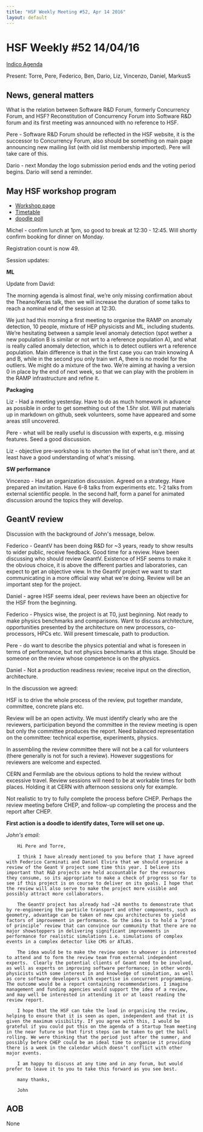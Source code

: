 ```yaml
---
title: "HSF Weekly Meeting #52, Apr 14 2016"
layout: default
---
```


# HSF Weekly #52 14/04/16

[Indico Agenda](https://indico.cern.ch/event/521323/)

Present: Torre, Pere, Federico, Ben, Dario, Liz, Vincenzo, Daniel, MarkusS

## News, general matters

What is the relation between Software R&D Forum, formerly Concurrency Forum, and HSF? Reconstitution of Concurrency Forum into Software R&D forum and its first meeting was announced with no reference to HSF.

Pere - Software R&D Forum should be reflected in the HSF website, it is the successor to Concurrency Forum, also should be something on main page announcing new mailing list (with old list membership imported). Pere will take care of this.

Dario - next Monday the logo submission period ends and the voting period begins. Dario will send a reminder. 

## May HSF workshop program

- [Workshop page](https://indico.cern.ch/event/496146/)
- [Timetable](https://indico.cern.ch/event/496146/other-view?view=standard)
- [doodle poll](http://doodle.com/poll/8hpxredhnci2i8xh)

Michel - confirm lunch at 1pm, so good to break at 12:30 - 12:45. Will shortly confirm booking for dinner on Monday.

Registration count is now 49.

Session updates:

**ML**

Update from David: 

The morning agenda is almost final, we’re only missing confirmation about the Theano/Keras talk, then we will increase the duration of some talks to reach a nominal end of the session at 12:30.

We just had this morning a first meeting to organise the RAMP on anomaly detection, 10 people, mixture of HEP physicists and ML, including students.
We’re hesitating between a sample level anomaly detection (spot wether a new population B is similar or not wrt to a reference population A),
and what is really called anomaly detection, which is to detect outliers wrt a reference population. Main difference is that in the first case you can train knowing A and B, while in the second you only train wrt A, there is no model for the outliers.
We might do a mixture of the two. We’re aiming at having a version 0 in place by the end of next week, so that we can play with the problem in the RAMP infrastructure and refine it.

**Packaging**

Liz - Had a meeting yesterday. Have to do as much homework in advance as possible in order to get something out of the 1.5hr slot. Will put materials up in markdown on github, seek volunteers, some have appeared and some areas still uncovered.

Pere - what will be really useful is discussion with experts, e.g. missing features. Seed a good discussion.

Liz - objective pre-workshop is to shorten the list of what isn't there, and at least have a good understanding of what's missing.

**SW performance**

Vincenzo - Had an organization discussion. Agreed on a strategy. Have prepared an invitation. Have 6-8 talks from experiments etc. 1-2 talks from external scientific people. In the second half, form a panel for animated discussion around the topics they will develop.

## GeantV review

Discussion with the background of John's message, below.

Federico - GeantV has been doing R&D for ~3 years, ready to show results to wider public, receive feedback. Good time for a review. Have been discussing who should review GeantV. Existence of HSF seems to make it the obvious choice, it is above the different parties and laboratories, can expect to get an objective view. In the GeantV project we want to start communicating in a more official way what we're doing. Review will be an important step for the project. 

Daniel - agree HSF seems ideal, peer reviews have been an objective for the HSF from the beginning.

Federico - Physics wise, the project is at T0, just beginning. Not ready to make physics benchmarks and comparisons. Want to discuss architecture, opportunities presented by the architecture on new processors, co-processors, HPCs etc.
Will present timescale, path to production.

Pere - do want to describe the physics potential and what is foreseen in terms of performance, but not physics benchmarks at this stage. Should be someone on the review whose competence is on the physics.

Daniel - Not a production readiness review; receive input on the direction, architecture.

In the discussion we agreed: 

HSF is to drive the whole process of the review, put together mandate, committee, concrete plans etc.

Review will be an open activity. We must identify clearly who are the reviewers, participation beyond the committee in the review meeting is open but only the committee produces the report. Need balanced representation on the committee: technical expertise, experiments, physics.

In assembling the review committee there will not be a call for volunteers (there generally is not for such a review). However suggestions for reviewers are welcome and expected.

CERN and Fermilab are the obvious options to hold the review without excessive travel. Review sessions will need to be at workable times for both places. Holding it at CERN with afternoon sessions only for example.

Not realistic to try to fully complete the process before CHEP. Perhaps the review meeting before CHEP, and follow-up completing the process and the report after CHEP.

**First action is a doodle to identify dates, Torre will set one up.**

*John's email:*

        Hi Pere and Torre,

        I think I have already mentioned to you before that I have agreed with Federico Carminati and Daniel Elvira that we should organise a review of the Geant V project some time this year. I believe its important that R&D projects are held accountable for the resources they consume, so its appropriate to make a check of progress so far to see if this project is on course to deliver on its goals. I hope that the review will also serve to make the project more visible and possibly attract more collaborators.

        The GeantV project has already had ~24 months to demonstrate that by re-engineering the particle transport and other components, such as geometry, advantage can be taken of new cpu architectures to yield factors of improvement in performance. So the idea is to hold a ‘proof of principle’ review that can convince our community that there are no major showstoppers in delivering significant improvements in performance for realistic simulations i.e. simulations of complex events in a complex detector like CMS or ATLAS.

        The idea would be to make the review open to whoever is interested to attend and to form the review team from external independent experts.  Clearly the potential clients of Geant need to be involved, as well as experts on improving software performance; in other words physicists with some interest in and knowledge of simulation, as well as core software developers with expertise in concurrent programming. The outcome would be a report containing recommendations. I imagine management and funding agencies would support the idea of a review, and may well be interested in attending it or at least reading the review report.

        I hope that the HSF can take the lead in organising the review, helping to ensure that it is seen as open, independent and that it is given the maximum visibility. If you agree with this, I would be grateful if you could put this on the agenda of a Startup Team meeting in the near future so that first steps can be taken to get the ball rolling. We were thinking that the period just after the summer, and possibly before CHEP could be an ideal time to organise it providing there is a week in the calendar which doesn’t conflict with other major events.

        I am happy to discuss at any time and in any forum, but would prefer to leave it to you to take this forward as you see best.

        many thanks,

        John

## AOB

None

